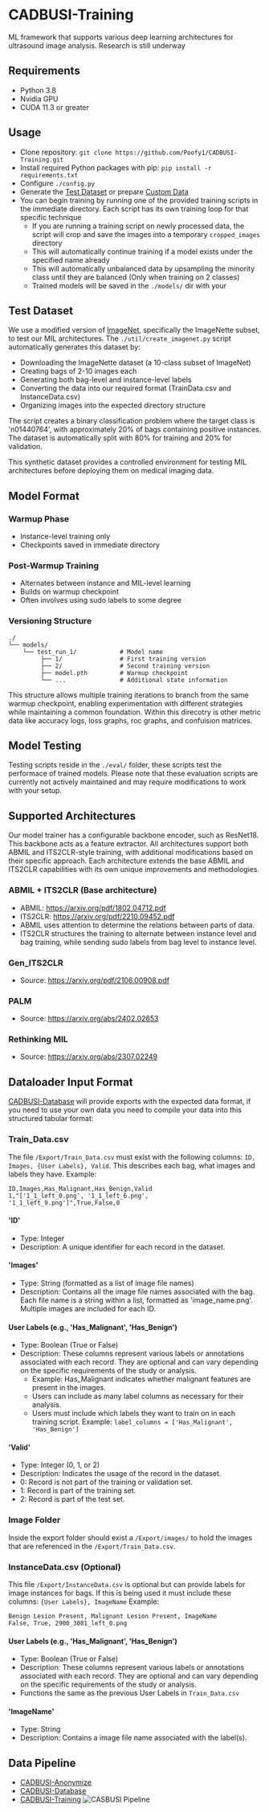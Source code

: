 # CADBUSI-Training

ML framework that supports various deep learning architectures for ultrasound image analysis. Research is still underway 

## Requirements

- Python 3.8
- Nvidia GPU
- CUDA 11.3 or greater

## Usage 
- Clone repository: `git clone https://github.com/Poofy1/CADBUSI-Training.git`
- Install required Python packages with pip: `pip install -r requirements.txt`
- Configure `./config.py`
- Generate the [Test Dataset](#test-dataset) or prepare [Custom Data](#dataloader-input-format)
- You can begin training by running one of the provided training scripts in the immediate directory. Each script has its own training loop for that specific technique
     - If you are running a training script on newly processed data, the script will crop and save the images into a temporary `cropped_images` directory
     - This will automatically continue training if a model exists under the specified name already
     - This will automatically unbalanced data by upsampling the minority class until they are balanced (Only when training on 2 classes)
     - Trained models will be saved in the `./models/` dir with your 

## Test Dataset

We use a modified version of [ImageNet](https://paperswithcode.com/dataset/imagenet), specifically the ImageNette subset, to test our MIL architectures. The `./util/create_imagenet.py` script automatically generates this dataset by:

- Downloading the ImageNette dataset (a 10-class subset of ImageNet)
- Creating bags of 2-10 images each
- Generating both bag-level and instance-level labels
- Converting the data into our required format (TrainData.csv and InstanceData.csv)
- Organizing images into the expected directory structure

The script creates a binary classification problem where the target class is 'n01440764', with approximately 20% of bags containing positive instances. The dataset is automatically split with 80% for training and 20% for validation.

This synthetic dataset provides a controlled environment for testing MIL architectures before deploying them on medical imaging data.


## Model Format

### Warmup Phase
- Instance-level training only
- Checkpoints saved in immediate directory

### Post-Warmup Training
- Alternates between instance and MIL-level learning
- Builds on warmup checkpoint
- Often involves using sudo labels to some degree

### Versioning Structure
```
./
└── models/
    └── test_run_1/            # Model name
         ├── 1/                # First training version
         ├── 2/                # Second training version
         ├── model.pth         # Warmup checkpoint
         └── ...               # Additional state information
```

This structure allows multiple training iterations to branch from the same warmup checkpoint, enabling experimentation with different strategies while maintaining a common foundation. Within this direcotry is other metric data like accuracy logs, loss graphs, roc graphs, and confuision matrices.


## Model Testing

Testing scripts reside in the `./eval/` folder, these scripts test the performace of trained models. Please note that these evaluation scripts are currently not actively maintained and may require modifications to work with your setup.



## Supported Architectures
Our model trainer has a configurable backbone encoder, such as ResNet18. This backbone acts as a feature extractor. All architectures support both ABMIL and ITS2CLR-style training, with additional modifications based on their specific approach. Each architecture extends the base ABMIL and ITS2CLR capabilities with its own unique improvements and methodologies.

### ABMIL + ITS2CLR (Base architecture)
- ABMIL: https://arxiv.org/pdf/1802.04712.pdf
- ITS2CLR: https://arxiv.org/pdf/2210.09452.pdf
- ABMIL uses attention to determine the relations between parts of data.
- ITS2CLR structures the training to alternate between instance level and bag training, while sending sudo labels from bag level to instance level.

### Gen_ITS2CLR
- Source: https://arxiv.org/pdf/2106.00908.pdf

### PALM
- Source: https://arxiv.org/abs/2402.02653

### Rethinking MIL
- Source: https://arxiv.org/abs/2307.02249




## Dataloader Input Format

[CADBUSI-Database](https://github.com/Poofy1/CADBUSI-Database) will provide exports with the expected data format, if you need to use your own data you need to compile your data into this structured tabular format:

### Train_Data.csv

The file `/Export/Train_Data.csv` must exist with the following columns: `ID, Images, {User Labels}, Valid`. This describes each bag, what images and labels they have.
Example: 
```
ID,Images,Has_Malignant,Has_Benign,Valid
1,"['1_1_left_0.png', '1_1_left_6.png', '1_1_left_9.png']",True,False,0
```

#### 'ID'
- Type: Integer
- Description: A unique identifier for each record in the dataset.
#### 'Images'
- Type: String (formatted as a list of image file names)
- Description: Contains all the image file names associated with the bag. Each file name is a string within a list, formatted as 'image_name.png'. Multiple images are included for each ID.
#### User Labels (e.g., 'Has_Malignant', 'Has_Benign')
- Type: Boolean (True or False)
- Description: These columns represent various labels or annotations associated with each record. They are optional and can vary depending on the specific requirements of the study or analysis.
    - Example: Has_Malignant indicates whether malignant features are present in the images.
    - Users can include as many label columns as necessary for their analysis.
    - Users must include which labels they want to train on in each training script. Example: `label_columns = ['Has_Malignant', 'Has_Benign']`
#### 'Valid'
- Type: Integer (0, 1, or 2)
- Description: Indicates the usage of the record in the dataset.
- 0: Record is not part of the training or validation set.
- 1: Record is part of the training set.
- 2: Record is part of the test set.


### Image Folder

Inside the export folder should exist a `/Export/images/` to hold the images that are referenced in the `/Export/Train_Data.csv`.

### InstanceData.csv (Optional)

This file `/Export/InstanceData.csv` is optional but can provide labels for image instances for bags. If this is being used it must include these columns: `{User Labels}, ImageName`
Example: 
```
Benign Lesion Present, Malignant Lesion Present, ImageName
False, True, 2900_3081_left_0.png
```

#### User Labels (e.g., 'Has_Malignant', 'Has_Benign')
- Type: Boolean (True or False)
- Description: These columns represent various labels or annotations associated with each record. They are optional and can vary depending on the specific requirements of the study or analysis.
- Functions the same as the previous User Labels in `Train_Data.csv`

#### 'ImageName'
- Type: String
- Description: Contains a image file name associated with the label(s). 


## Data Pipeline
- [CADBUSI-Anonymize](https://github.com/Poofy1/CADBUSI-Anonymize)
- [CADBUSI-Database](https://github.com/Poofy1/CADBUSI-Database)
- [CADBUSI-Training](https://github.com/Poofy1/CADBUSI-Training)
![CASBUSI Pipeline](https://raw.githubusercontent.com/Poofy1/CADBUSI-Database/main/pipeline/CADBUSI-Pipeline.png)

